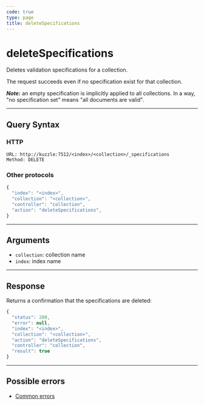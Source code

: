 ```yaml
---
code: true
type: page
title: deleteSpecifications
---
```


# deleteSpecifications



Deletes validation specifications for a collection.

The request succeeds even if no specification exist for that collection.

**_Note:_** an empty specification is implicitly applied to all collections. In a way, "no specification set" means "all documents are valid".

---

## Query Syntax

### HTTP

```http
URL: http://kuzzle:7512/<index>/<collection>/_specifications
Method: DELETE
```

### Other protocols

```js
{
  "index": "<index>",
  "collection": "<collection>",
  "controller": "collection",
  "action": "deleteSpecifications",
}
```

---

## Arguments

- `collection`: collection name
- `index`: index name

---

## Response

Returns a confirmation that the specifications are deleted:

```js
{
  "status": 200,
  "error": null,
  "index": "<index>",
  "collection": "<collection>",
  "action": "deleteSpecifications",
  "controller": "collection",
  "result": true
}
```

---

## Possible errors

- [Common errors](/core/1/api/essentials/errors#common-errors)
